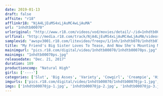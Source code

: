 ```yaml
---
date: 2019-01-13
draft: false
affsite: "r18"
afflinkr18: "NjA4LjEuMS4xLjAuMC4wLjAuMA"
url: "1nhdtb00070"
urloriginal: "http://www.r18.com/videos/vod/movies/detail/-/id=1nhdtb00070"
urlfinal: "http://media.r18.com/track/NjA4LjEuMS4xLjAuMC4wLjAuMA/videos/vod/movies/detail/-/id=1nhdtb00070"
samplevid: "awspv3001.r18.com/litevideo/freepv/1/1nh/1nhdtb070/1nhdtb070_dmb_w.mp4"
title: "My Friend's Big Sister Loves To Tease, And Now She's Mounting Me Spider Cowgirl Style To Tickle My Nipples And Raw Fucking Me Until I Couldn't Stand It Anymore And Gave Her A Creampie!! 4"
mainimgurl: "pics.r18.com/digital/video/1nhdtb00070/1nhdtb00070ps.jpg"
mainimgs: "1nhdtb00070ps.jpg"
releasedate: "Dec. 21, 2017"
duration: 189
productioncomp: "Natural High"
girls: ['----']
categories: ['Slut', 'Big Asses', 'Variety', 'Cowgirl', 'Creampie', 'Hi-Def']
imgurls: ['pics.r18.com/digital/video/1nhdtb00070/1nhdtb00070jp-1.jpg', 'pics.r18.com/digital/video/1nhdtb00070/1nhdtb00070jp-2.jpg', 'pics.r18.com/digital/video/1nhdtb00070/1nhdtb00070jp-3.jpg', 'pics.r18.com/digital/video/1nhdtb00070/1nhdtb00070jp-4.jpg', 'pics.r18.com/digital/video/1nhdtb00070/1nhdtb00070jp-5.jpg', 'pics.r18.com/digital/video/1nhdtb00070/1nhdtb00070jp-6.jpg', 'pics.r18.com/digital/video/1nhdtb00070/1nhdtb00070jp-7.jpg', 'pics.r18.com/digital/video/1nhdtb00070/1nhdtb00070jp-8.jpg', 'pics.r18.com/digital/video/1nhdtb00070/1nhdtb00070jp-9.jpg', 'pics.r18.com/digital/video/1nhdtb00070/1nhdtb00070jp-10.jpg', 'pics.r18.com/digital/video/1nhdtb00070/1nhdtb00070jp-11.jpg', 'pics.r18.com/digital/video/1nhdtb00070/1nhdtb00070jp-12.jpg', 'pics.r18.com/digital/video/1nhdtb00070/1nhdtb00070jp-13.jpg', 'pics.r18.com/digital/video/1nhdtb00070/1nhdtb00070jp-14.jpg', 'pics.r18.com/digital/video/1nhdtb00070/1nhdtb00070jp-15.jpg', 'pics.r18.com/digital/video/1nhdtb00070/1nhdtb00070jp-16.jpg', 'pics.r18.com/digital/video/1nhdtb00070/1nhdtb00070jp-17.jpg', 'pics.r18.com/digital/video/1nhdtb00070/1nhdtb00070jp-18.jpg', 'pics.r18.com/digital/video/1nhdtb00070/1nhdtb00070jp-19.jpg', 'pics.r18.com/digital/video/1nhdtb00070/1nhdtb00070jp-20.jpg']
imgs: ['1nhdtb00070jp-1.jpg', '1nhdtb00070jp-2.jpg', '1nhdtb00070jp-3.jpg', '1nhdtb00070jp-4.jpg', '1nhdtb00070jp-5.jpg', '1nhdtb00070jp-6.jpg', '1nhdtb00070jp-7.jpg', '1nhdtb00070jp-8.jpg', '1nhdtb00070jp-9.jpg', '1nhdtb00070jp-10.jpg', '1nhdtb00070jp-11.jpg', '1nhdtb00070jp-12.jpg', '1nhdtb00070jp-13.jpg', '1nhdtb00070jp-14.jpg', '1nhdtb00070jp-15.jpg', '1nhdtb00070jp-16.jpg', '1nhdtb00070jp-17.jpg', '1nhdtb00070jp-18.jpg', '1nhdtb00070jp-19.jpg', '1nhdtb00070jp-20.jpg']
---
```

